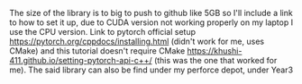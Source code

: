 The size of the library is to big to push to github like 5GB so I'll include a link to how to set it up, due to CUDA version not working properly on my laptop I use the CPU version. Link to pytorch official setup https://pytorch.org/cppdocs/installing.html (didn't work for me, uses CMake) and this tutorial doesn't require CMake  https://khushi-411.github.io/setting-pytorch-api-c++/ (this was the one that worked for me). The said library can also be find under my perforce depot, under Year3
